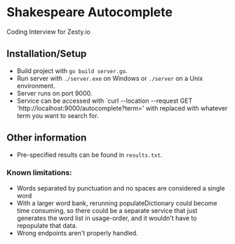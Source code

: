 # Shakespeare Autocomplete
Coding Interview for Zesty.io

## Installation/Setup
- Build project with `go build server.go`.
- Run server with `./server.exe` on Windows or `./server` on a Unix environment.
- Server runs on port 9000.
- Service can be accessed with `curl --location --request GET 'http://localhost:9000/autocomplete?term=<term>' with <term> replaced with whatever term you want to search for.
## Other information
- Pre-specified results can be found in `results.txt`.
### Known limitations:
- Words separated by punctuation and no spaces are considered a single word
- With a larger word bank, rerunning populateDictionary could become time consuming, so there could be a separate service that just generates the word list in usage-order, and it wouldn't have to repopulate that data.
- Wrong endpoints aren't properly handled.